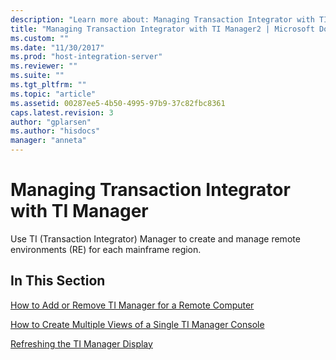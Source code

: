 ```yaml
---
description: "Learn more about: Managing Transaction Integrator with TI Manager"
title: "Managing Transaction Integrator with TI Manager2 | Microsoft Docs"
ms.custom: ""
ms.date: "11/30/2017"
ms.prod: "host-integration-server"
ms.reviewer: ""
ms.suite: ""
ms.tgt_pltfrm: ""
ms.topic: "article"
ms.assetid: 00287ee5-4b50-4995-97b9-37c82fbc8361
caps.latest.revision: 3
author: "gplarsen"
ms.author: "hisdocs"
manager: "anneta"
---
```

# Managing Transaction Integrator with TI Manager
Use TI (Transaction Integrator) Manager to create and manage remote environments (RE) for each mainframe region.  
  
## In This Section  
 [How to Add or Remove TI Manager for a Remote Computer](../core/how-to-add-or-remove-ti-manager-for-a-remote-computer2.md)  
  
 [How to Create Multiple Views of a Single TI Manager Console](../core/how-to-create-multiple-views-of-a-single-ti-manager-console2.md)  
  
 [Refreshing the TI Manager Display](../core/refreshing-the-ti-manager-display1.md)
